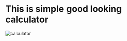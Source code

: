 # This is simple good looking calculator

![calculator](https://user-images.githubusercontent.com/100040265/195127840-431c3cc1-6adc-47d2-98eb-237647fc05e2.png)
